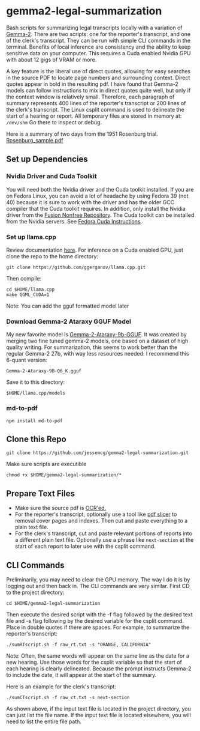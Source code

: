 # gemma2-legal-summarization
Bash scripts for summarizing legal transcripts locally with a variation of [Gemma-2](https://ai.google.dev/gemma/docs). There are two scripts: one for the reporter's transcript, and one of the clerk's transcript. They can be run with simple CLI commands in the terminal. Benefits of local inference are consistency and the ability to keep sensitive data on your computer. This requires a Cuda enabled Nvidia GPU with about 12 gigs of VRAM or more.

A key feature is the liberal use of direct quotes, allowing for easy searches in the source PDF to locate page numbers and surrounding context. Direct quotes appear in bold in the resulting pdf. I have found that Gemma-2 models can follow instructions to mix in direct quotes quite well, but only if the context window is relatively small. Therefore, each paragraph of summary represents 400 lines of the reporter's transcript or 200 lines of the clerk's transcript. The Linux csplit command is used to delineate the start of a hearing or report. All temporary files are stored in memory at: `/dev/shm` Go there to inspect or debug.

Here is a summary of two days from the 1951 Rosenburg trial. [Rosenburg_sample.pdf](https://github.com/user-attachments/files/17091686/Rosenburg_sample.pdf)
 
## Set up Dependencies

### Nvidia Driver and Cuda Toolkit
You will need both the Nvidia driver and the Cuda toolkit installed. If you are on Fedora Linux, you can avoid a lot of headache by using Fedora 39 (not 40) because it is sure to work with the driver and has the older GCC compiler that the Cuda toolkit requires. In addition, only install the Nvidia driver from the [Fusion Nonfree Repository](https://rpmfusion.org/Howto/NVIDIA). The Cuda toolkit can be installed from the Nvidia servers. See [Fedora Cuda Instructions](https://rpmfusion.org/Howto/CUDA).

### Set up llama.cpp 
Review documentation [here](https://github.com/ggerganov/llama.cpp). For inference on a Cuda enabled GPU, just clone the repo to the home directory:

	git clone https://github.com/ggerganov/llama.cpp.git

Then compile:

	cd $HOME/llama.cpp
	make GGML_CUDA=1

Note: You can add the gguf formatted model later 

### Download Gemma-2 Ataraxy GGUF Model

My new favorite model is [Gemma-2-Ataraxy-9b-GGUF](https://huggingface.co/bartowski/Gemma-2-Ataraxy-9B-GGUF). It was created by merging two fine tuned gemma-2 models, one based on a dataset of high quality writing. For summarization, this seems to work better than the regular Gemma-2 27b, with way less resources needed. I recommend this 6-quant version:

    Gemma-2-Ataraxy-9B-Q6_K.gguf
    
Save it to this directory:

    $HOME/llama.cpp/models

### md-to-pdf

    npm install md-to-pdf

## Clone this Repo

    git clone https://github.com/jessemcg/gemma2-legal-summarization.git

Make sure scripts are executible

    chmod +x $HOME/gemma2-legal-summarization/*

## Prepare Text Files

* Make sure the source pdf is [OCR'ed.](https://en.wikipedia.org/wiki/Optical_character_recognition)
* For the reporter's transcript, optionally use a tool like [pdf slicer](https://flathub.org/apps/com.github.junrrein.PDFSlicer) to removal cover pages and indexes. Then cut and paste everything to a plain text file.
* For the clerk's transcript, cut and paste relevant portions of reports into a different plain text file. Optionally use a phrase like `next-section` at the start of each report to later use with the csplit command. 

## CLI Commands

Preliminarily, you may need to clear the GPU memory. The way I do it is by logging out and then back in. The CLI commands are very similar. First CD to the project directory:

    cd $HOME/gemma2-legal-summarization
    
Then execute the desired script with the -f flag followed by the desired text file and -s flag following by the desired variable for the csplit command. Place in double quotes if there are spaces. For example, to summarize the reporter's transcript:

    ./sumRTscript.sh -f raw_rt.txt -s "ORANGE, CALIFORNIA"
    
Note: Often, the same words will appear on the same line as the date for a new hearing. Use those words for the csplit variable so that the start of each hearing is clearly delineated. Because the prompt instructs Gemma-2 to include the date, it will appear at the start of the summary.

Here is an example for the clerk's transcript:

    ./sumCTscript.sh -f raw_ct.txt -s next-section
    
As shown above, if the input text file is located in the project directory, you can just list the file name. If the input text file is located elsewhere, you will need to list the entire file path.
